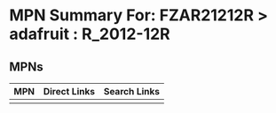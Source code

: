 



# MPN Summary For: FZAR21212R > adafruit : R_2012-12R

## MPNs
  

|MPN|Direct Links|Search Links|
| :--- | :--- | :--- |
||||
